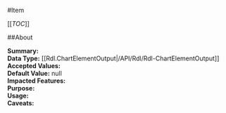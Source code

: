 #Item

[[_TOC_]]

##About

**Summary:**   
**Data Type:** [[Rdl.ChartElementOutput|/API/Rdl/Rdl-ChartElementOutput]]  
**Accepted Values:**   
**Default Value:** null  
**Impacted Features:**   
**Purpose:**   
**Usage:**   
**Caveats:**   


